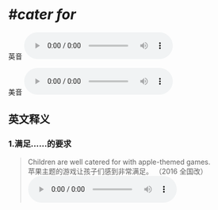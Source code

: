 # ***\#cater for*** 
英音
<audio src="./media/cater for1.aac" controls="controls"></audio>

美音
<audio src="./media/cater for2.aac" controls="controls"></audio>



  

英文释义
---
### 1.**满足……的要求**  

 > Children are well catered for with apple-themed games.  
 > 苹果主题的游戏让孩子们感到非常满足。  （2016 全国改）  
<audio src="./media/cater50.aac" controls="controls"></audio>


